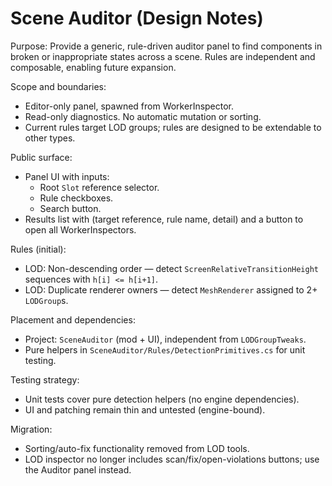 # Scene Auditor (Design Notes)

Purpose: Provide a generic, rule-driven auditor panel to find components in broken or inappropriate states across a scene. Rules are independent and composable, enabling future expansion.

Scope and boundaries:
- Editor-only panel, spawned from WorkerInspector.
- Read-only diagnostics. No automatic mutation or sorting.
- Current rules target LOD groups; rules are designed to be extendable to other types.

Public surface:
- Panel UI with inputs:
  - Root `Slot` reference selector.
  - Rule checkboxes.
  - Search button.
- Results list with (target reference, rule name, detail) and a button to open all WorkerInspectors.

Rules (initial):
- LOD: Non-descending order — detect `ScreenRelativeTransitionHeight` sequences with `h[i] <= h[i+1]`.
- LOD: Duplicate renderer owners — detect `MeshRenderer` assigned to 2+ `LODGroup`s.

Placement and dependencies:
- Project: `SceneAuditor` (mod + UI), independent from `LODGroupTweaks`.
- Pure helpers in `SceneAuditor/Rules/DetectionPrimitives.cs` for unit testing.

Testing strategy:
- Unit tests cover pure detection helpers (no engine dependencies).
- UI and patching remain thin and untested (engine-bound).

Migration:
- Sorting/auto-fix functionality removed from LOD tools.
- LOD inspector no longer includes scan/fix/open-violations buttons; use the Auditor panel instead.
